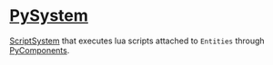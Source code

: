 # [PySystem](PySystem.hpp)

[ScriptSystem](../../ScriptSystem.md) that executes lua scripts attached to `Entities` through [PyComponents](../components/PyComponent.md).